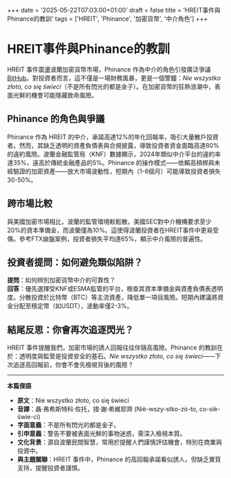 +++
date = '2025-05-22T07:03:00+01:00'
draft = false
title = 'HREIT事件與Phinance的教訓'
tags = ['HREIT', 'Phinance', '加密貨幣', '中介角色']
+++

# HREIT事件與Phinance的教訓

HREIT 事件震盪波蘭加密貨幣市場，Phinance 作為中介的角色引發廣泛爭議 [BitHub](https://bithub.pl/spoleczenstwo/afera-hreit-rola-posrednika-phinance/)。對投資者而言，這不僅是一場財務風暴，更是一個警鐘：*Nie wszystko złoto, co się świeci*（不是所有閃光的都是金子）。在加密貨幣的狂熱浪潮中，表面光鮮的機會可能隱藏致命風險。

## Phinance 的角色與爭議
Phinance 作為 HREIT 的中介，承諾高達12%的年化回報率，吸引大量散戶投資者。然而，其缺乏透明的資產負債表與合規披露，導致投資者資金面臨高達80%的違約風險。波蘭金融監管局（KNF）數據顯示，2024年類似中介平台的違約率達35%，遠高於傳統金融產品的5%。Phinance 的操作模式——依賴高槓桿與未經驗證的加密資產——放大市場波動性，短期內（1-6個月）可能導致投資者損失30-50%。

## 跨市場比較
與美國加密市場相比，波蘭的監管環境較鬆散。美國SEC對中介機構要求至少20%的資本準備金，而波蘭僅為10%。這使得波蘭投資者在HREIT事件中更易受傷。參考FTX崩盤案例，投資者損失平均達65%，顯示中介風險的普遍性。

## 投資者提問：如何避免類似陷阱？
**提問**：如何辨別加密貨幣中介的可靠性？  
**回答**：優先選擇受KNF或ESMA監管的平台，檢查其資本準備金與資產負債表透明度。分散投資於比特幣（BTC）等主流資產，降低單一項目風險。短期內建議將資金分配至穩定幣（如USDT），波動率僅2-3%。

## 結尾反思：你會再次追逐閃光？
HREIT 事件提醒我們，加密市場的誘人回報往往伴隨高風險。Phinance 的教訓在於：透明度與監管是投資安全的基石。*Nie wszystko złoto, co się świeci*——下次追逐高回報前，你會不會先檢視背後的風險？

---

**本篇俚語**  
- **原文**：Nie wszystko złoto, co się świeci  
- **音譯**：聶·弗希斯特科·佐托，措·謝·希維耶齊 (Niè-wszy-stko-zò-to, co-siè-świe-ci)  
- **字面意義**：不是所有閃光的都是金子。  
- **引申意義**：警告不要被表面光鮮的事物迷惑，需深入檢視本質。  
- **文化背景**：源自波蘭民間智慧，常用於提醒人們謹慎評估機會，特別在商業與投資中。  
- **與主題關聯**：HREIT 事件中，Phinance 的高回報承諾看似誘人，但缺乏實質支持，提醒投資者謹慎。